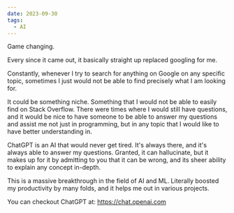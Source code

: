 ```yaml
---
date: 2023-09-30
tags:
  - AI
---
```

Game changing.

Every since it came out, it basically straight up replaced googling for me.

Constantly, whenever I try to search for anything on Google on any specific topic, sometimes I just would not be able to find precisely what I am looking for.

It could be something niche. Something that I would not be able to easily find on Stack Overflow. There were times where I would still have questions, and it would be nice to have someone to be able to answer my questions and assist me not just in programming, but in any topic that I would like to have better understanding in.

ChatGPT is an AI that would never get tired. It's always there, and it's always able to answer my questions. Granted, it can hallucinate, but it makes up for it by admitting to you that it can be wrong, and its sheer ability to explain any concept in-depth.

This is a massive breakthrough in the field of AI and ML. Literally boosted my productivity by many folds, and it helps me out in various projects.

You can checkout ChatGPT at: https://chat.openai.com